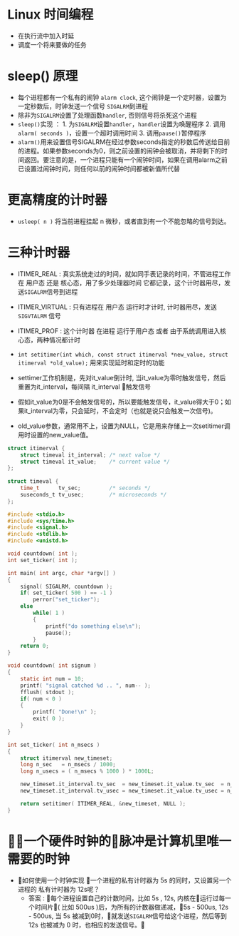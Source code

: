 # Linux 时间编程

- 在执行流中加入时延
- 调度一个将来要做的任务

# sleep() 原理

- 每个进程都有一个私有的闹钟 `alarm clock`, 这个闹钟是一个定时器，设置为 一定秒数后，时钟发送一个信号 `SIGALRM`到进程
- 除非为`SIGALRM`设置了处理函数`handler`, 否则信号将杀死这个进程
- `sleep()`实现 ： 1. 为`SIGALRM`设置`handler`，`handler`设置为唤醒程序 2. 调用 `alarm( seconds )`，设置一个超时调用时间 3. 调用`pause()`暂停程序
- `alarm()`用来设置信号SIGALRM在经过参数seconds指定的秒数后传送给目前的进程。如果参数seconds为0，则之前设置的闹钟会被取消，并将剩下的时间返回。要注意的是，一个进程只能有一个闹钟时间，如果在调用alarm之前已设置过闹钟时间，则任何以前的闹钟时间都被新值所代替

# 更高精度的计时器

- `usleep( n )` 将当前进程挂起 n 微秒，或者直到有一个不能忽略的信号到达。

# 三种计时器

- ITIMER_REAL : 真实系统走过的时间，就如同手表记录的时间，不管进程工作在 用户态 还是 核心态，用了多少处理器时间 它都记录，这个计时器用尽，发送`SIGALRM`信号到进程
- ITIMER_VIRTUAL : 只有进程在 用户态 运行时才计时, 计时器用尽，发送 `SIGVTALRM` 信号
- ITIMER_PROF : 这个计时器 在进程 运行于用户态 或者 由于系统调用进入核心态，两种情况都计时

- `int setitimer(int which, const struct itimerval *new_value, struct itimerval *old_value);` 用来实现延时和定时的功能
- settimer工作机制是，先对it_value倒计时, 当it_value为零时触发信号，然后重置为it_interval，每间隔 it_interval 触发信号
- 假如it_value为0是不会触发信号的，所以要能触发信号，it_value得大于0；如果it_interval为零，只会延时，不会定时（也就是说只会触发一次信号)。
- old_value参数，通常用不上，设置为NULL，它是用来存储上一次setitimer调用时设置的new_value值。

```c
struct itimerval {
    struct timeval it_interval; /* next value */  
    struct timeval it_value;    /* current value */  
};  
  
struct timeval {  
    time_t      tv_sec;         /* seconds */  
    suseconds_t tv_usec;        /* microseconds */  
};  
```
```c
#include <stdio.h>
#include <sys/time.h>
#include <signal.h>
#include <stdlib.h>
#include <unistd.h>

void countdown( int );
int set_ticker( int );

int main( int argc, char *argv[] )
{
    signal( SIGALRM, countdown );
    if( set_ticker( 500 ) == -1 ) 
        perror("set_ticker");
    else
        while( 1 )
        {
            printf("do something else\n");
            pause();
        }
    return 0;
}

void countdown( int signum )
{
    static int num = 10;
    printf( "signal catched %d .. ", num-- );
    fflush( stdout );
    if( num < 0 )
    {
        printf( "Done!\n" );
        exit( 0 );
    }
}

int set_ticker( int n_msecs )
{
    struct itimerval new_timeset;
    long n_sec   = n_msecs / 1000;
    long n_usecs = ( n_msecs % 1000 ) * 1000L;

    new_timeset.it_interval.tv_sec  = new_timeset.it_value.tv_sec  = n_sec;
    new_timeset.it_interval.tv_usec = new_timeset.it_value.tv_usec = n_usecs;

    return setitimer( ITIMER_REAL, &new_timeset, NULL );
}
```

# 一个硬件时钟的脉冲是计算机里唯一需要的时钟

- 如何使用一个时钟实现 一个进程的私有计时器为 5s 的同时，又设置另一个进程的 私有计时器为 12s呢？
    - 答案 : 每个进程设置自己的计数时间，比如 5s , 12s, 内核在运行过每一个时间片( 比如 500us )后，为所有的计数器做递减，5s - 500us, 12s - 500us, 当 5s 被减到0时，就发送`SIGALRM`信号给这个进程，然后等到 12s 也被减为 0 时，也相应的发送信号。